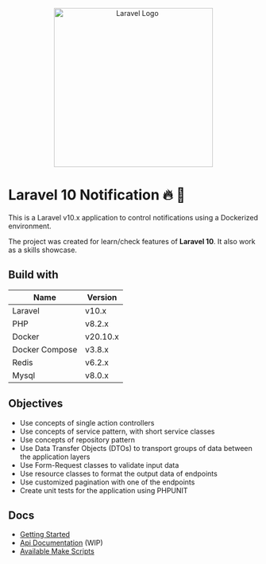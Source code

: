 <p align="center">
  <a href="https://laravel.com" target="blank"><img src="https://raw.githubusercontent.com/laravel/art/master/logo-lockup/5%20SVG/2%20CMYK/1%20Full%20Color/laravel-logolockup-cmyk-red.svg" width="320" alt="Laravel Logo" /></a>
</p>

# Laravel 10 Notification  🔥 🚀

This is a Laravel v10.x application to control notifications using a Dockerized environment. 

The project was created for learn/check features of **Laravel 10**. It also work as a skills showcase.

## Build with

| Name       | Version  |
| ---------- | -------- |
| Laravel | v10.x |
| PHP | v8.2.x |
| Docker | v20.10.x |
| Docker Compose | v3.8.x |
| Redis | v6.2.x |
| Mysql | v8.0.x |

## Objectives

- Use concepts of single action controllers
- Use concepts of service pattern, with short service classes
- Use concepts of repository pattern
- Use Data Transfer Objects (DTOs) to transport groups of data between the application layers
- Use Form-Request classes to validate input data
- Use resource classes to format the output data of endpoints
- Use customized pagination with one of the endpoints
- Create unit tests for the application using PHPUNIT

## Docs

* [Getting Started](./documentations/getting_started.md)
* [Api Documentation](./documentations/api-documentation.md) (WIP)
* [Available Make Scripts](./documentations/available_make_scripts.md)
